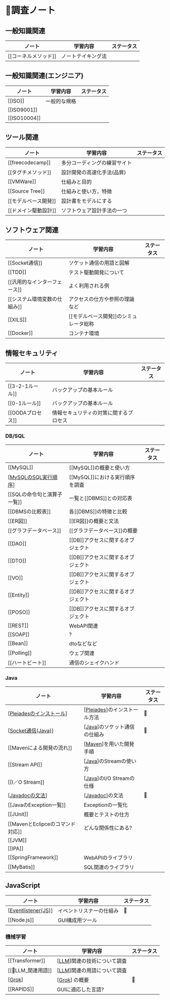 # 📒調査ノート

## 一般知識関連
| ノート               | 学習内容           | ステータス |
| -------------------- | ------------------ | ---------- |
| [[コーネルメソッド]] | ノートテイキング法 |            |

## 一般知識関連(エンジニア)
| ノート       | 学習内容     | ステータス |
| ------------ | ------------ | ---------- |
| [[ISO]]      | 一般的な規格 |            |
| [[ISO9001]]  |              |            |
| [[ISO10004]] |              |            |

## ツール関連
| ノート               | 学習内容                     | ステータス |
| -------------------- | ---------------------------- | ---------- |
| [[freecodecamp]]     | 多分コーディングの練習サイト |            |
| [[タグチメソッド]]   | 設計開発の高速化手法(品質)   |            |
| [[VMWare]]           | 仕組みと目的                 |            |
| [[Source Tree]]      | 仕組みと使い方，特徴         |            |
| [[モデルベース開発]] | 設計書をモデルにする         |            |
| [[ドメイン駆動設計]] | ソフトウェア設計手法の一つ   |            |

## ソフトウェア関連
| ノート                       | 学習内容                               | ステータス |
| ---------------------------- | -------------------------------------- | ---------- |
| [[Socket通信]]               | ソケット通信の用語と図解               |            |
| [[TDD]]                      | テスト駆動開発について                 |            |
| [[汎用的なインターフェース]] | よく利用される例                       |            |
| [[システム環境変数の仕組み]] | アクセスの仕方や参照の理論など         |            |
| [[XILS]]                     | [[モデルベース開発]]のシミュレータ総称 |            |
| [[Docker]]                   | コンテナ環境                           |            |

## 情報セキュリティ
| ノート           | 学習内容                               | ステータス |
| ---------------- | -------------------------------------- | ---------- |
| [[3-2-1ルール]]  | バックアップの基本ルール               |            |
| [[0-1ルール]]    | バックアップの基本ルール               |            |
| [[OODAプロセス]] | 情報セキュリティの対策に関するプロセス |            |

### DB/SQL
| ノート               | 学習内容                 | ステータス |
| ----------------- | -------------------- | ----- |
| [[MySQL]]         | [[MySQL]]の概要と使い方     |       |
| [[MySQLのSQL実行順序]] | [[MySQL]]における実行順序を調査 |       |
| [[SQLの命令句と演算子一覧]] | 一覧と[[DBMS]]との対応表     |       |
| [[DBMSの比較表]]      | 各[[DBMS]]の特徴と比較      |       |
| [[ER図]]           | [[ER図]]の概要と文法        |       |
| [[グラフデータベース]]     | [[グラフデータベース]]の概要     |       |
| [[DAO]]           | [[DB]]アクセスに関するオブジェクト |       |
| [[DTO]]           | [[DB]]アクセスに関するオブジェクト |       |
| [[VO]]            | [[DB]]アクセスに関するオブジェクト |       |
| [[Entity]]        | [[DB]]アクセスに関するオブジェクト |       |
| [[POSO]]          | [[DB]]アクセスに関するオブジェクト |       |
| [[REST]]          | WebAPI関連             |       |
| [[SOAP]]          | ?                    |       |
| [[Bean]]          | dtoなどなど              |       |
| [[Polling]]       | ウェブ関連                |       |
| [[ハートビート]]        | 通信のシェイクハンド           |       |


### Java

| ノート                      | 学習内容                   | ステータス |
| ------------------------ | ---------------------- | ----- |
| [[Pleiadesのインストール]]      | [[Pleiades]]のインストール方法  | 🔄    |
| [[Socket通信(Java)]]       | [[Java]]のソケット通信の仕組み    | 🔄    |
| [[Mavenによる開発の流れ]]        | [[Maven]]を用いた開発手順      |       |
| [[Stream API]]           | [[Java]]のStreamの使い方    |       |
| [[I／O Stream]]           | [[Java]]のI/O Streamの仕様 |       |
| [[Javadocの文法]]           | [[Javadoc]]の文法         | 🔄    |
| [[JavaのException一覧]]     | Exceptionの一覧化          |       |
| [[JUnit]]                | 概要とテストの仕方              |       |
| [[MavenとEclipceのコマンド対応]] | どんな関係性にある?             |       |
| [[JVM]]                  |                        |       |
| [[IPA]]                  |                        |       |
| [[SpringFramework]]      | WebAPIのライブラリ           |       |
| [[MyBatis]]              | SQL関連のライブラリ            |       |


## JavaScript
| ノート                   | 学習内容         | ステータス |
| --------------------- | ------------ | ----- |
| [[Eventlistener(JS)]] | イベントリスナーの仕組み | 🔄    |
| [[Node.js]]           | GUI構成用ツール    |       |


### 機械学習
| ノート              | 学習内容                      | ステータス |
| ------------------- | ----------------------------- | ---------- |
| [[Transformer]]     | [[LLM]]関連の技術について調査 |            |
| [[📒LLM_関連用語]] | [[LLM]]関連の用語について調査 |            |
| [[Grok]]            | [[Grok]] の概要               | 🔄        |
| [[RAPIDS]]          | GUIに適応した言語?            |            |







[//begin]: # "Autogenerated link references for markdown compatibility"
[MySQLのSQL実行順序]: ../Literature/MySQL%E3%81%AESQL%E5%AE%9F%E8%A1%8C%E9%A0%86%E5%BA%8F.md "MySQLのSQL実行順序"
[Pleiadesのインストール]: ../Literature/Pleiades%E3%81%AE%E3%82%A4%E3%83%B3%E3%82%B9%E3%83%88%E3%83%BC%E3%83%AB.md "Pleiadesのインストール"
[Pleiades]: ../Literature/Pleiades.md "Pleiades"
[Socket通信(Java)]: ../Literature/Socket%E9%80%9A%E4%BF%A1(Java).md "Socket通信(Java)"
[Java]: ../Literature/Java.md "Java"
[Maven]: ../Literature/Maven.md "Maven"
[Javadocの文法]: ../Literature/Javadoc%E3%81%AE%E6%96%87%E6%B3%95.md "Javadocの文法"
[Javadoc]: ../Literature/javadoc.md "Javadoc"
[Eventlistener(JS)]: ../Literature/Eventlistener(JS).md "Eventlistener(JS)"
[LLM]: ../Literature/LLM.md "LLM"
[Grok]: ../Literature/Grok.md "Grok"
[//end]: # "Autogenerated link references"